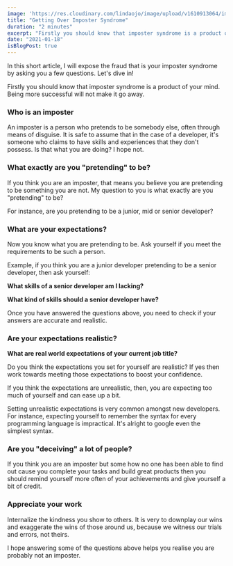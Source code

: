 ```yaml
---
image: 'https://res.cloudinary.com/lindaojo/image/upload/v1610913064/imposter_viu78a.jpg'
title: "Getting Over Imposter Syndrome"
duration: "2 minutes"
excerpt: "Firstly you should know that imposter syndrome is a product of your mind. Being more successful will not make it go away. "
date: "2021-01-18"
isBlogPost: true
---
```

In this short article, I will expose the fraud that is your imposter syndrome by asking you a few questions. Let's dive in!

Firstly you should know that imposter syndrome is a product of your mind. Being more successful will not make it go away.

<h3>Who is an imposter</h3>

An imposter is a person who pretends to be somebody else, often through means of disguise. It is safe to assume that in the case of a developer,  it's someone who claims to have skills and experiences that they don't possess. Is that what you are doing? I hope not.

<h3>What exactly are you "pretending" to be?</h3>

If you think you are an imposter, that means you believe you are pretending to be something you are not. My question to you is what exactly are you "pretending" to be?

For instance, are you pretending to be a junior, mid or senior developer?

<h3>What are your expectations?</h3>

Now you know what you are pretending to be. Ask yourself if you meet the requirements to be such a person.

Example, if you think you are a junior developer pretending to be a senior developer, then ask yourself:

<strong>What skills of a senior developer am I lacking?</strong>

<strong>What kind of skills should a senior developer have?</strong>

Once you have answered the questions above, you need to check if your answers are accurate and realistic.

<h3>Are your expectations realistic?</h3>

<strong>What are real world expectations of your current job title? </strong>

Do you think the expectations you set for yourself are realistic? If yes then work towards meeting those expectations to boost your confidence.

If you think the expectations are unrealistic, then, you are expecting too much of yourself and can ease up a bit.

Setting unrealistic expectations is very common amongst new developers. For instance, expecting yourself to remember the syntax for every programming language is impractical. It's alright to google even the simplest syntax.

<h3>Are you "deceiving" a lot of people?</h3>

If you think you are an imposter but some how no one has been able to find out cause you complete your tasks and build great products then you should remind yourself more often of your achievements and give yourself a bit of credit.

<h3>Appreciate your work</h3>

Internalize the kindness you show to others.
It is very to downplay our wins and exaggerate the wins of those around us, because we witness our trials and errors, not theirs.

I hope answering some of the questions above helps you realise you are probably not an imposter.